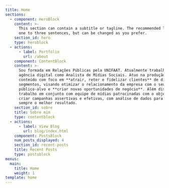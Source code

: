 ```yaml
---
title: Home
sections:
  - component: HeroBlock
    content: >-
      This section can contain a subtitle or tagline. The recommended length is
      one to three sentences, but can be changed as you prefer.
    section_id: hero
    type: heroblock
  - actions:
      - label: Portfólio
        url: /about
    component: ContentBlock
    content: >-
      Sou formada em Relações Públicas pela UNIFAAT. Atualmente trabalho em uma
      agência digital como Analista de Mídias Sociais. Atuo na produção de
      conteúdo com foco em **atrair, reter e fidelizar clientes** de diversos
      segmentos, visando otimizar o relacionamento da empresa com o seu
      público-alvo e **criar novas oportunidades de negócio**. Além disso,
      trabalho em conjunto com equipe de mídias patrocinadas com o objetivo de
      criar campanhas assertivas e efetivas, com análise de dados para obter
      sempre o melhor resultado.
    section_id: sobre
    title: Sobre mim
    type: contentblock
  - actions:
      - label: View Blog
        url: blog/index.html
    component: PostsBlock
    num_posts_displayed: 4
    section_id: recent-posts
    title: Recent Posts
    type: postsblock
menus:
  main:
    title: Home
    weight: 1
template: home
---
```



